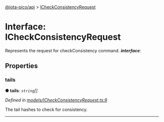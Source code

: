 [@iota-pico/api](../README.md) > [ICheckConsistencyRequest](../interfaces/icheckconsistencyrequest.md)



# Interface: ICheckConsistencyRequest


Represents the request for checkConsistency command.
*__interface__*: 



## Properties
<a id="tails"></a>

###  tails

**●  tails**:  *`string`[]* 

*Defined in [models/ICheckConsistencyRequest.ts:9](https://github.com/iotaeco/iota-pico-api/blob/b2263ad/src/models/ICheckConsistencyRequest.ts#L9)*



The tail hashes to check for consistency.




___


